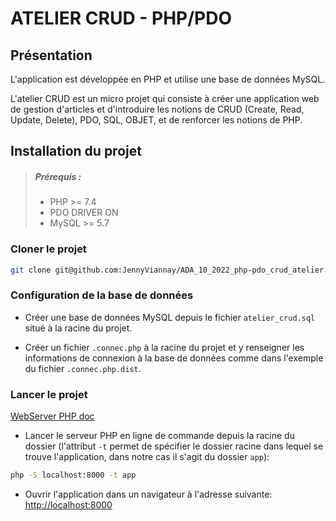 # ATELIER CRUD - PHP/PDO

## Présentation

L'application est développée en PHP et utilise une base de données MySQL.

L'atelier CRUD est un micro projet qui consiste à créer une application web de gestion d'articles et d'introduire les notions de CRUD (Create, Read, Update, Delete), PDO, SQL, OBJET, et de renforcer les notions de PHP.


## Installation du projet

>##### Prérequis :
>- PHP >= 7.4
>- PDO DRIVER ON
>- MySQL >= 5.7

### Cloner le projet
```bash
git clone git@github.com:JennyViannay/ADA_10_2022_php-pdo_crud_atelier.git atelier-crud-php-pdo
```

### Configuration de la base de données

- Créer une base de données MySQL depuis le fichier `atelier_crud.sql` situé à la racine du projet.

- Créer un fichier `.connec.php` à la racine du projet et y renseigner les informations de connexion à la base de données comme dans l'exemple du fichier `.connec.php.dist`.


### Lancer le projet

[WebServer PHP doc](https://www.php.net/manual/fr/features.commandline.webserver.php)

- Lancer le serveur PHP en ligne de commande depuis la racine du dossier (l'attribut `-t` permet de spécifier le dossier racine dans lequel se trouve l'application, dans notre cas il s'agit du dossier `app`):

```bash
php -S localhost:8000 -t app
```

- Ouvrir l'application dans un navigateur à l'adresse suivante: [http://localhost:8000](http://localhost:8000)
